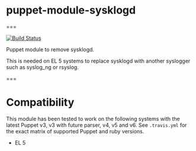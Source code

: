 # puppet-module-sysklogd
===


[![Build Status](
https://api.travis-ci.org/ghoneycutt/puppet-module-sysklogd.png)](https://travis-ci.org/ghoneycutt/puppet-module-sysklogd)

Puppet module to remove sysklogd.

This is needed on EL 5 systems to replace sysklogd with another syslogger such as syslog_ng or rsyslog.

===

# Compatibility

This module has been tested to work on the following systems with the
latest Puppet v3, v3 with future parser, v4, v5 and v6.  See `.travis.yml`
for the exact matrix of supported Puppet and ruby versions.

* EL 5

